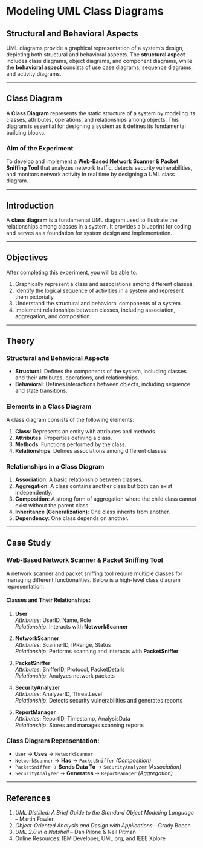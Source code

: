 # Modeling UML Class Diagrams

## Structural and Behavioral Aspects

UML diagrams provide a graphical representation of a system’s design, depicting both structural and behavioral aspects. The **structural aspect** includes class diagrams, object diagrams, and component diagrams, while the **behavioral aspect** consists of use case diagrams, sequence diagrams, and activity diagrams.

---

## Class Diagram

A **Class Diagram** represents the static structure of a system by modeling its classes, attributes, operations, and relationships among objects. This diagram is essential for designing a system as it defines its fundamental building blocks.

### Aim of the Experiment

To develop and implement a **Web-Based Network Scanner & Packet Sniffing Tool** that analyzes network traffic, detects security vulnerabilities, and monitors network activity in real time by designing a UML class diagram.

---

## Introduction

A **class diagram** is a fundamental UML diagram used to illustrate the relationships among classes in a system. It provides a blueprint for coding and serves as a foundation for system design and implementation.

---

## Objectives

After completing this experiment, you will be able to:

1. Graphically represent a class and associations among different classes.
2. Identify the logical sequence of activities in a system and represent them pictorially.
3. Understand the structural and behavioral components of a system.
4. Implement relationships between classes, including association, aggregation, and composition.

---

## Theory

### Structural and Behavioral Aspects

- **Structural**: Defines the components of the system, including classes and their attributes, operations, and relationships.
- **Behavioral**: Defines interactions between objects, including sequence and state transitions.

### Elements in a Class Diagram

A class diagram consists of the following elements:

1. **Class**: Represents an entity with attributes and methods.
2. **Attributes**: Properties defining a class.
3. **Methods**: Functions performed by the class.
4. **Relationships**: Defines associations among different classes.

### Relationships in a Class Diagram

1. **Association**: A basic relationship between classes.
2. **Aggregation**: A class contains another class but both can exist independently.
3. **Composition**: A strong form of aggregation where the child class cannot exist without the parent class.
4. **Inheritance (Generalization)**: One class inherits from another.
5. **Dependency**: One class depends on another.

---

## Case Study

### Web-Based Network Scanner & Packet Sniffing Tool

A network scanner and packet sniffing tool require multiple classes for managing different functionalities. Below is a high-level class diagram representation:

#### Classes and Their Relationships:

1. **User**  
   _Attributes_: UserID, Name, Role  
   _Relationship_: Interacts with **NetworkScanner**

2. **NetworkScanner**  
   _Attributes_: ScannerID, IPRange, Status  
   _Relationship_: Performs scanning and interacts with **PacketSniffer**

3. **PacketSniffer**  
   _Attributes_: SnifferID, Protocol, PacketDetails  
   _Relationship_: Analyzes network packets

4. **SecurityAnalyzer**  
   _Attributes_: AnalyzerID, ThreatLevel  
   _Relationship_: Detects security vulnerabilities and generates reports

5. **ReportManager**  
   _Attributes_: ReportID, Timestamp, AnalysisData  
   _Relationship_: Stores and manages scanning reports

### Class Diagram Representation:

- `User` → **Uses** → `NetworkScanner`
- `NetworkScanner` → **Has** → `PacketSniffer` _(Composition)_
- `PacketSniffer` → **Sends Data To** → `SecurityAnalyzer` _(Association)_
- `SecurityAnalyzer` → **Generates** → `ReportManager` _(Aggregation)_

---

## References

1. _UML Distilled: A Brief Guide to the Standard Object Modeling Language_ – Martin Fowler
2. _Object-Oriented Analysis and Design with Applications_ – Grady Booch
3. _UML 2.0 in a Nutshell_ – Dan Pilone & Neil Pitman
4. Online Resources: IBM Developer, UML.org, and IEEE Xplore
